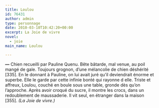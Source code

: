 ```yaml
---
title: Loulou
id: 76431
author: admin
type: personnage
date: 2010-03-10T10:42:20+00:00
excerpt: La Joie de vivre
novel:
  - joie
main_name: Loulou

---
```

**—** Chien recueilli par Pauline Quenu. Bête bâtarde, mal venue, au poil mangé de gale. Toujours grognon, d&rsquo;une mélancolie de chien déshérité [335]. En le donnant à Pauline, on lui avait juré qu&rsquo;il deviendrait énorme et superbe. Elle le garde par cette infinie bonté qui rayonne d elle. Triste et affreux, Loulou, couché en boule sous une table, gronde dès qu&rsquo;on l&rsquo;approche. Après avoir croqué du sucre, il montre les crocs, dans un redoublement de maussaderie. Il vit seul, en étranger dans la maison [355]. _(La Joie de vivre.)_